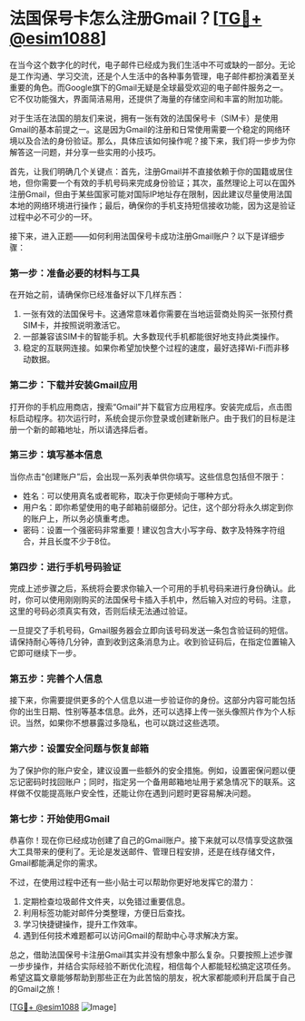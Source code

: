 # 法国保号卡怎么注册Gmail？[[TG💪+ @esim1088](https://t.me/s/esim1088)]

在当今这个数字化的时代，电子邮件已经成为我们生活中不可或缺的一部分。无论是工作沟通、学习交流，还是个人生活中的各种事务管理，电子邮件都扮演着至关重要的角色。而Google旗下的Gmail无疑是全球最受欢迎的电子邮件服务之一。它不仅功能强大，界面简洁易用，还提供了海量的存储空间和丰富的附加功能。

对于生活在法国的朋友们来说，拥有一张有效的法国保号卡（SIM卡）是使用Gmail的基本前提之一。这是因为Gmail的注册和日常使用需要一个稳定的网络环境以及合法的身份验证。那么，具体应该如何操作呢？接下来，我们将一步步为你解答这一问题，并分享一些实用的小技巧。

首先，让我们明确几个关键点：首先，注册Gmail并不直接依赖于你的国籍或居住地，但你需要一个有效的手机号码来完成身份验证；其次，虽然理论上可以在国外注册Gmail，但由于某些国家可能对国际IP地址存在限制，因此建议尽量使用法国本地的网络环境进行操作；最后，确保你的手机支持短信接收功能，因为这是验证过程中必不可少的一环。

接下来，进入正题——如何利用法国保号卡成功注册Gmail账户？以下是详细步骤：

### 第一步：准备必要的材料与工具

在开始之前，请确保你已经准备好以下几样东西：
1. 一张有效的法国保号卡。这通常意味着你需要在当地运营商处购买一张预付费SIM卡，并按照说明激活它。
2. 一部兼容该SIM卡的智能手机。大多数现代手机都能很好地支持此类操作。
3. 稳定的互联网连接。如果你希望加快整个过程的速度，最好选择Wi-Fi而非移动数据。

### 第二步：下载并安装Gmail应用

打开你的手机应用商店，搜索“Gmail”并下载官方应用程序。安装完成后，点击图标启动程序。初次运行时，系统会提示你登录或创建新账户。由于我们的目标是注册一个新的邮箱地址，所以请选择后者。

### 第三步：填写基本信息

当你点击“创建账户”后，会出现一系列表单供你填写。这些信息包括但不限于：
- 姓名：可以使用真名或者昵称，取决于你更倾向于哪种方式。
- 用户名：即你希望使用的电子邮箱前缀部分。记住，这个部分将永久绑定到你的账户上，所以务必慎重考虑。
- 密码：设置一个强密码非常重要！建议包含大小写字母、数字及特殊字符组合，并且长度不少于8位。

### 第四步：进行手机号码验证

完成上述步骤之后，系统将会要求你输入一个可用的手机号码来进行身份确认。此时，你可以使用刚刚购买的法国保号卡插入手机中，然后输入对应的号码。注意，这里的号码必须真实有效，否则后续无法通过验证。

一旦提交了手机号码，Gmail服务器会立即向该号码发送一条包含验证码的短信。请保持耐心等待几分钟，直到收到这条消息为止。收到验证码后，在指定位置输入它即可继续下一步。

### 第五步：完善个人信息

接下来，你需要提供更多的个人信息以进一步验证你的身份。这部分内容可能包括你的出生日期、性别等基本信息。此外，还可以选择上传一张头像照片作为个人标识。当然，如果你不想暴露过多隐私，也可以跳过这些选项。

### 第六步：设置安全问题与恢复邮箱

为了保护你的账户安全，建议设置一些额外的安全措施。例如，设置密保问题以便忘记密码时找回账户；同时，指定另一个备用邮箱地址用于紧急情况下的联系。这样做不仅能提高账户安全性，还能让你在遇到问题时更容易解决问题。

### 第七步：开始使用Gmail

恭喜你！现在你已经成功创建了自己的Gmail账户。接下来就可以尽情享受这款强大工具带来的便利了。无论是发送邮件、管理日程安排，还是在线存储文件，Gmail都能满足你的需求。

不过，在使用过程中还有一些小贴士可以帮助你更好地发挥它的潜力：
1. 定期检查垃圾邮件文件夹，以免错过重要信息。
2. 利用标签功能对邮件分类整理，方便日后查找。
3. 学习快捷键操作，提升工作效率。
4. 遇到任何技术难题都可以访问Gmail的帮助中心寻求解决方案。

总之，借助法国保号卡注册Gmail其实并没有想象中那么复杂。只要按照上述步骤一步步操作，并结合实际经验不断优化流程，相信每个人都能轻松搞定这项任务。希望这篇文章能够帮助到那些正在为此苦恼的朋友，祝大家都能顺利开启属于自己的Gmail之旅！

[[TG💪+ @esim1088](https://t.me/s/esim1088) ![Image](https://i.postimg.cc/4NQfJmqS/Snipaste-2025-05-13-00-14-12.png)]